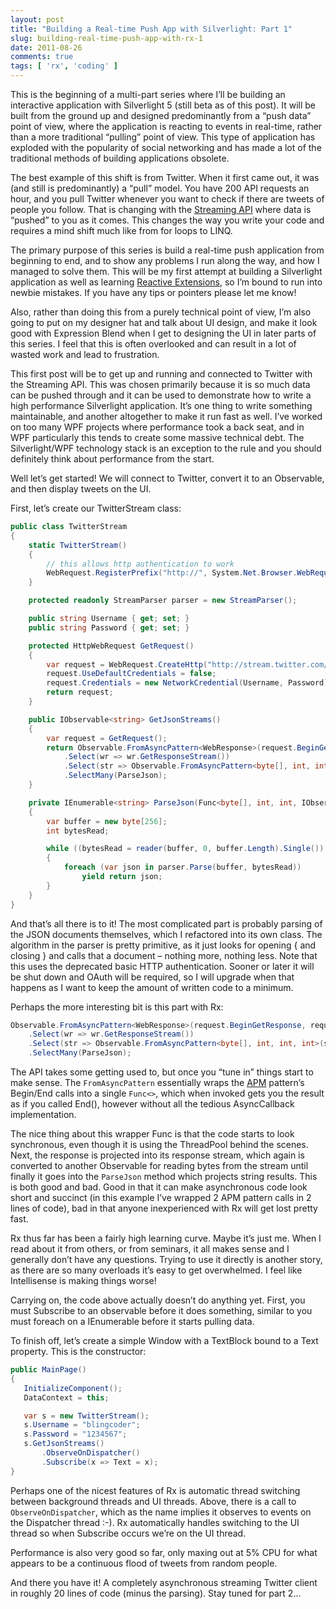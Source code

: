 ```yaml
---
layout: post
title: "Building a Real-time Push App with Silverlight: Part 1"
slug: building-real-time-push-app-with-rx-1
date: 2011-08-26
comments: true
tags: [ 'rx', 'coding' ]
---
```

This is the beginning of a multi-part series where I’ll be building an interactive application with Silverlight 5 (still beta as of this post).  It will be built from the ground up and designed predominantly from a “push data” point of view, where the application is reacting to events in real-time, rather than a more traditional “pulling” point of view.  This type of application has exploded with the popularity of social networking and has made a lot of the traditional methods of building applications obsolete.

The best example of this shift is from Twitter.  When it first came out, it was (and still is predominantly) a “pull” model.  You have 200 API requests an hour, and you pull Twitter whenever you want to check if there are tweets of people you follow.  That is changing with the [Streaming API](https://dev.twitter.com/docs/streaming-api) where data is “pushed” to you as it comes.  This changes the way you write your code and requires a mind shift much like from for loops to LINQ.

The primary purpose of this series is build a real-time push application from beginning to end, and to show any problems I run along the way, and how I managed to solve them.  This will be my first attempt at building a Silverlight application as well as learning [Reactive Extensions](http://msdn.microsoft.com/en-us/data/gg577609), so I’m bound to run into newbie mistakes.  If you have any tips or pointers please let me know!

Also, rather than doing this from a purely technical point of view, I’m also going to put on my designer hat and talk about UI design, and make it look good with Expression Blend when I get to designing the UI in later parts of this series.  I feel that this is often overlooked and can result in a lot of wasted work and lead to frustration.

This first post will be to get up and running and connected to Twitter with the Streaming API. This was chosen primarily because it is so much data can be pushed through and it can be used to demonstrate how to write a high performance Silverlight application.  It’s one thing to write something maintainable, and another altogether to make it run fast as well.  I’ve worked on too many WPF projects where performance took a back seat, and in WPF particularly this tends to create some massive technical debt.  The Silverlight/WPF technology stack is an exception to the rule and you should definitely think about performance from the start.

Well let’s get started!  We will connect to Twitter, convert it to an Observable, and then display tweets on the UI.

First, let’s create our TwitterStream class:

``` csharp
public class TwitterStream
{
    static TwitterStream()
    {
        // this allows http authentication to work
        WebRequest.RegisterPrefix("http://", System.Net.Browser.WebRequestCreator.ClientHttp);
    }

    protected readonly StreamParser parser = new StreamParser();

    public string Username { get; set; }
    public string Password { get; set; }

    protected HttpWebRequest GetRequest()
    {
        var request = WebRequest.CreateHttp("http://stream.twitter.com/1/statuses/sample.json?delimited=length");
        request.UseDefaultCredentials = false;
        request.Credentials = new NetworkCredential(Username, Password);
        return request;
    }

    public IObservable<string> GetJsonStreams()
    {
        var request = GetRequest();
        return Observable.FromAsyncPattern<WebResponse>(request.BeginGetResponse, request.EndGetResponse)()
            .Select(wr => wr.GetResponseStream())
            .Select(str => Observable.FromAsyncPattern<byte[], int, int, int>(str.BeginRead, str.EndRead))
            .SelectMany(ParseJson);
    }

    private IEnumerable<string> ParseJson(Func<byte[], int, int, IObservable<int>> reader)
    {
        var buffer = new byte[256];
        int bytesRead;

        while ((bytesRead = reader(buffer, 0, buffer.Length).Single()) > 0)
        {
            foreach (var json in parser.Parse(buffer, bytesRead))
                yield return json;
        }
    }
}
```
And that’s all there is to it!  The most complicated part is probably parsing of the JSON documents themselves, which I refactored into its own class.  The algorithm in the parser is pretty primitive, as it just looks for opening { and closing } and calls that a document – nothing more, nothing less.  Note that this uses the deprecated basic HTTP authentication.  Sooner or later it will be shut down and OAuth will be required, so I will upgrade when that happens as I want to keep the amount of written code to a minimum.

Perhaps the more interesting bit is this part with Rx:

``` csharp
Observable.FromAsyncPattern<WebResponse>(request.BeginGetResponse, request.EndGetResponse)()
    .Select(wr => wr.GetResponseStream())
    .Select(str => Observable.FromAsyncPattern<byte[], int, int, int>(str.BeginRead, str.EndRead))
    .SelectMany(ParseJson);
```

The API takes some getting used to, but once you “tune in” things start to make sense.  The `FromAsyncPattern` essentially wraps the [APM](http://msdn.microsoft.com/en-us/library/ms228969.aspx) pattern’s Begin/End calls into a single `Func<>`, which when invoked gets you the result as if you called End(), however without all the tedious AsyncCallback implementation.

The nice thing about this wrapper Func is that the code starts to look synchronous, even though it is using the ThreadPool behind the scenes.  Next, the response is projected into its response stream, which again is converted to another Observable for reading bytes from the stream until finally it goes into the `ParseJson` method which projects string results.  This is both good and bad.  Good in that it can make asynchronous code look short and succinct (in this example I’ve wrapped 2 APM pattern calls in 2 lines of code), bad in that anyone inexperienced with Rx will get lost pretty fast.

Rx thus far has been a fairly high learning curve.  Maybe it’s just me.  When I read about it from others, or from seminars, it all makes sense and I generally don’t have any questions.  Trying to use it directly is another story, as there are so many overloads it’s easy to get overwhelmed.  I feel like Intellisense is making things worse!

Carrying on, the code above actually doesn’t do anything yet.  First, you must Subscribe to an observable before it does something, similar to you must foreach on a IEnumerable before it starts pulling data.

To finish off, let’s create a simple Window with a TextBlock bound to a Text property.  This is the constructor:

``` csharp
public MainPage()
{
   InitializeComponent();
   DataContext = this;

   var s = new TwitterStream();
   s.Username = "blingcoder";
   s.Password = "1234567";
   s.GetJsonStreams()
       .ObserveOnDispatcher()
       .Subscribe(x => Text = x);
}
```

Perhaps one of the nicest features of Rx is automatic thread switching between background threads and UI threads.  Above, there is a call to `ObserveOnDispatcher`, which as the name implies it observes to events on the Dispatcher thread :-).  Rx automatically handles switching to the UI thread so when Subscribe occurs we’re on the UI thread.

Performance is also very good so far, only maxing out at 5% CPU for what appears to be a continuous flood of tweets from random people.

And there you have it!  A completely asynchronous streaming Twitter client in roughly 20 lines of code (minus the parsing).  Stay tuned for part 2...
